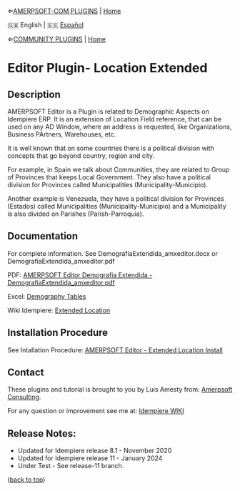 &lArr;[AMERPSOFT-COM PLUGINS](../README.md) | [Home](../README.md)

<div>
    🇬🇧 English | 🇪🇸 <a href="README_ES.md">Español</a>
</div>


&lArr;[COMMUNITY PLUGINS](../README.md) | [Home](../README.md)

<a name="readme-top"></a>

# <b>Editor Plugin- Location Extended</b>

## <b>Description</b>

AMERPSOFT Editor is a Plugin is related to Demographic Aspects on Idempiere ERP.  It is an extension of Location Field reference, that can be used on any AD Window, where an address is requested, like Organizations, Business PArtners, Warehouses, etc.

It is well known that on some countries there is a political division with concepts that go beyond country, region and city. 

For example, in Spain we talk about Communities, they are related to Group of Provinces that keeps Local Government. They also have a political division for Provinces called Municipalities (Municipality-Municipio).

Another example is Venezuela, they have a political division for Provinces (Estados) called Municipalities (Municipality-Municipio) and a Municipality is also divided on Parishes (Parish-Parroquia). 

## <b>Documentation</b>

For complete information.
See DemografiaExtendida_amxeditor.docx 
  or 
DemografiaExtendida_amxeditor.pdf

PDF: [AMERPSOFT Editor Demografia Extendida - DemografiaExtendida_amxeditor.pdf ](./documentation/DemografiaExtendida_amxeditor.pdf)

Excel: [Demography Tables](./documentation/Tables.xlsx)

Wiki Idempiere: [Extended Location](http://wiki.idempiere.org/en/Plugin:_Extended_Location)

## <b>Installation Procedure</b>

See Intallation Procedure: [AMERPSOFT Editor - Extended Location Install ](./install/AMERP%20amxeditor_Installation.md)

<!-- CONTACT -->
## Contact

These plugins and tutorial is brought to you by Luis Amesty from: [Amerpsoft Consulting](http://amerpsoft.com/). 

For any question or improvement see me at: [Idempiere WIKI](https://wiki.idempiere.org/en/User:Luisamesty)

## Release Notes:

-  Updated for Idempiere release 8.1 - November 2020
-  Updated for Idempiere release 11 - January 2024
-  Under Test - See release-11 branch.

<p align="left">(<a href="#readme-top">back to top</a>)</p>
